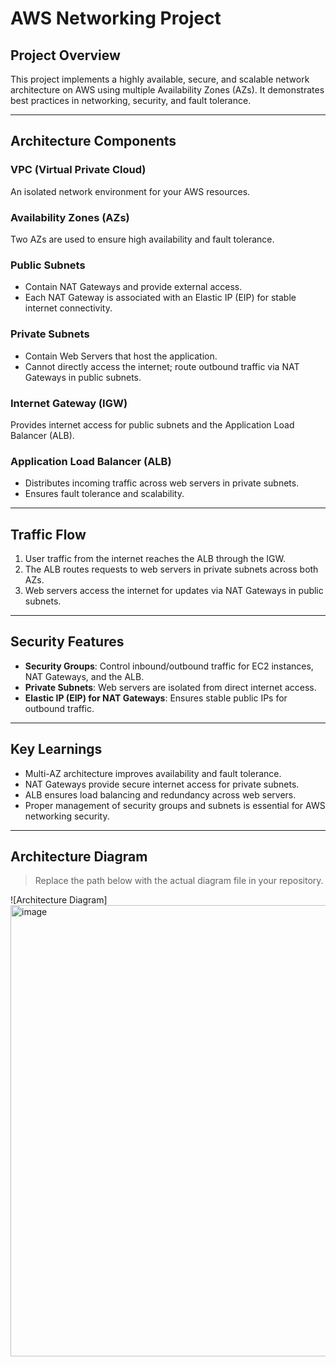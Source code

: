 # AWS Networking Project

## Project Overview
This project implements a highly available, secure, and scalable network architecture on AWS using multiple Availability Zones (AZs). It demonstrates best practices in networking, security, and fault tolerance.

---

## Architecture Components

### VPC (Virtual Private Cloud)
An isolated network environment for your AWS resources.

### Availability Zones (AZs)
Two AZs are used to ensure high availability and fault tolerance.

### Public Subnets
- Contain NAT Gateways and provide external access.
- Each NAT Gateway is associated with an Elastic IP (EIP) for stable internet connectivity.

### Private Subnets
- Contain Web Servers that host the application.
- Cannot directly access the internet; route outbound traffic via NAT Gateways in public subnets.

### Internet Gateway (IGW)
Provides internet access for public subnets and the Application Load Balancer (ALB).

### Application Load Balancer (ALB)
- Distributes incoming traffic across web servers in private subnets.
- Ensures fault tolerance and scalability.

---

## Traffic Flow
1. User traffic from the internet reaches the ALB through the IGW.
2. The ALB routes requests to web servers in private subnets across both AZs.
3. Web servers access the internet for updates via NAT Gateways in public subnets.

---

## Security Features
- **Security Groups**: Control inbound/outbound traffic for EC2 instances, NAT Gateways, and the ALB.
- **Private Subnets**: Web servers are isolated from direct internet access.
- **Elastic IP (EIP) for NAT Gateways**: Ensures stable public IPs for outbound traffic.

---

## Key Learnings
- Multi-AZ architecture improves availability and fault tolerance.
- NAT Gateways provide secure internet access for private subnets.
- ALB ensures load balancing and redundancy across web servers.
- Proper management of security groups and subnets is essential for AWS networking security.

---

## Architecture Diagram
> Replace the path below with the actual diagram file in your repository.

![Architecture Diagram]<img width="940" height="722" alt="image" src="https://github.com/user-attachments/assets/6e90c6c1-9297-411e-b04c-6cd9a3645647" />

